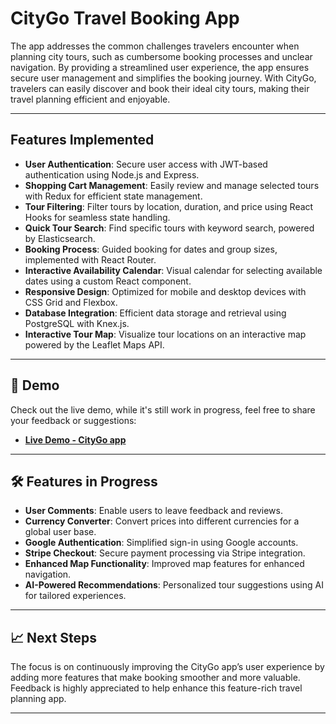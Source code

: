 # CityGo Travel Booking App

  The app addresses the common challenges travelers encounter when planning city tours, such as cumbersome booking processes and unclear navigation. By providing a streamlined user experience, the app ensures secure user management and simplifies the booking journey. With CityGo, travelers can easily discover and book their ideal city tours, making their travel planning efficient and enjoyable.

---

## Features Implemented

- **User Authentication**: Secure user access with JWT-based authentication using Node.js and Express.
- **Shopping Cart Management**: Easily review and manage selected tours with Redux for efficient state management.
- **Tour Filtering**: Filter tours by location, duration, and price using React Hooks for seamless state handling.
- **Quick Tour Search**: Find specific tours with keyword search, powered by Elasticsearch.
- **Booking Process**: Guided booking for dates and group sizes, implemented with React Router.
- **Interactive Availability Calendar**: Visual calendar for selecting available dates using a custom React component.
- **Responsive Design**: Optimized for mobile and desktop devices with CSS Grid and Flexbox.
- **Database Integration**: Efficient data storage and retrieval using PostgreSQL with Knex.js.
- **Interactive Tour Map**: Visualize tour locations on an interactive map powered by the Leaflet Maps API.

---

## 🎥 Demo

Check out the live demo, while it's still work in progress, feel free to share your feedback or suggestions:

- [**Live Demo - CityGo app**](https://citygo.liuladniak.io/)

---

## 🛠️ Features in Progress

- **User Comments**: Enable users to leave feedback and reviews.
- **Currency Converter**: Convert prices into different currencies for a global user base.
- **Google Authentication**: Simplified sign-in using Google accounts.
- **Stripe Checkout**: Secure payment processing via Stripe integration.
- **Enhanced Map Functionality**: Improved map features for enhanced navigation.
- **AI-Powered Recommendations**: Personalized tour suggestions using AI for tailored experiences.

---

## 📈 Next Steps

The focus is on continuously improving the CityGo app’s user experience by adding more features that make booking smoother and more valuable. Feedback is highly appreciated to help enhance this feature-rich travel planning app.

--- 
